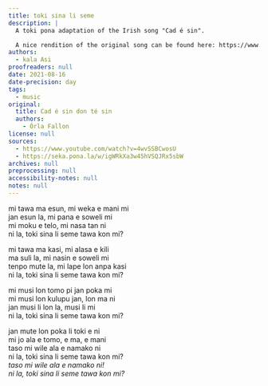 ```yaml
---
title: toki sina li seme
description: |
  A toki pona adaptation of the Irish song "Cad é sin".

  A nice rendition of the original song can be found here: https://www.youtube.com/watch?v=zVHPGFs6kH8
authors:
  - kala Asi
proofreaders: null
date: 2021-08-16
date-precision: day
tags:
  - music
original:
  title: Cad é sin don té sin
  authors:
    - Órla Fallon
license: null
sources:
  - https://www.youtube.com/watch?v=4wvSSBCwosU
  - https://seka.pona.la/w/igWRkXa3w45hVSQJRx5sbW
archives: null
preprocessing: null
accessibility-notes: null
notes: null
---
```

mi tawa ma esun, mi weka e mani mi  
jan esun la, mi pana e soweli mi  
mi moku e telo, mi nasa tan ni  
ni la, toki sina li seme tawa kon mi?

mi tawa ma kasi, mi alasa e kili  
ma suli la, mi nasin e soweli mi  
tenpo mute la, mi lape lon anpa kasi  
ni la, toki sina li seme tawa kon mi?

mi musi lon tomo pi jan poka mi  
mi musi lon kulupu jan, lon ma ni  
jan musi li lon la, musi li mi  
ni la, toki sina li seme tawa kon mi?

jan mute lon poka li toki e ni  
mi jo ala e tomo, e ma, e mani  
taso mi wile ala e namako ni  
ni la, toki sina li seme tawa kon mi?  
*taso mi wile ala e namako ni!*  
*ni la, toki sina li seme tawa kon mi?*
